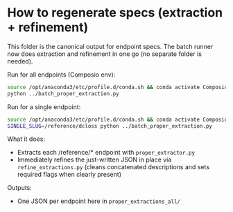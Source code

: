 # How to regenerate specs (extraction + refinement)

This folder is the canonical output for endpoint specs. The batch runner now does extraction and refinement in one go (no separate folder is needed).

Run for all endpoints (Composio env):

```bash
source /opt/anaconda3/etc/profile.d/conda.sh && conda activate Composio
python ../batch_proper_extraction.py
```

Run for a single endpoint:

```bash
source /opt/anaconda3/etc/profile.d/conda.sh && conda activate Composio
SINGLE_SLUG=/reference/dcloss python ../batch_proper_extraction.py
```

What it does:
- Extracts each /reference/* endpoint with `proper_extractor.py`
- Immediately refines the just-written JSON in place via `refine_extractions.py` (cleans concatenated descriptions and sets required flags when clearly present)

Outputs:
- One JSON per endpoint here in `proper_extractions_all/`
